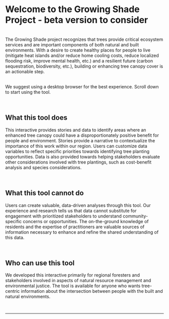 
# Welcome to the Growing Shade Project - beta version to consider

<br> The Growing Shade project recognizes that trees provide critical
ecosystem services and are important components of both natural and
built environments. With a desire to create healthy places for people to
live (mitigate heat islands and/or reduce home cooling costs, reduce
localized flooding risk, improve mental health, etc.) and a resilient
future (carbon sequestration, biodiversity, etc.), building or enhancing
tree canopy cover is an actionable step.

<br> We suggest using a desktop browser for the best experience. Scroll
down to start using the tool.

<br>

## What this tool does

This interactive provides stories and data to identify areas where an
enhanced tree canopy could have a disproportionately positive benefit
for people and environment. Stories provide a narrative to contextualize
the importance of this work within our region. Users can customize data
variables to reflect specific priorities towards identifying tree
planting opportunities. Data is also provided towards helping
stakeholders evaluate other considerations involved with tree plantings,
such as cost-benefit analysis and species considerations.

<br>

## What this tool cannot do

Users can create valuable, data-driven analyses through this tool. Our
experience and research tells us that data cannot substitute for
engagement with prioritized stakeholders to understand
community-specific concerns or opportunities. The on-the-ground
knowledge of residents and the expertise of practitioners are valuable
sources of information necessary to enhance and refine the shared
understanding of this data.

<br>

## Who can use this tool

We developed this interactive primarily for regional foresters and
stakeholders involved in aspects of natural resource management and
environmental justice. The tool is available for anyone who wants
tree-centric information about the intersection between people with the
built and natural environments.

<br>
<hr>

<br>

<!-- # Why grow shade? -->
<!-- <br> -->
<!-- Placeholder, text and images for the narrative will go here. Benefits of planting trees, challenges, etc. -->
<!-- <br> -->
<!-- For brainstorming purposes, here are two ideas for showing how people connect with trees (an interactive story map or an interactive story generator). Of course, there are many other ways to consider doing something like this.   -->

<br>

<!-- <br> -->
<!-- Apart from the benefits that trees can provide, there are three key challenges that our region's tree canopy faces. These challenges underscore the importance of continuing to plant trees: -->
<!-- <br> -->
<!-- <br> -->
<!-- - **Logging**: Over the last 200 years, Minnesota has experienced profound land cover changes. Commercial logging in Minnesota began in 1839 with the founding of a sawmill in Marine on St. Croix in Washington County. This created a legacy of reduced tree cover which still persists today. Learn more about our region's widespread deforestation by <a href = 'https://www.mnhs.org/foresthistory/learn/logging' target = '_blank'>visiting the Minnesota Historical Society website</a> or <a href = 'https://www.youtube.com/watch?v=HhqP6ghXKaU&t=1s' target = '_blank'>watching a video about logging in Stillwater</a>. -->
<!-- - **Invasive species**: Spread of invasive species like the Emerald Ash borer (invasive insect) or Dutch elm disease (invasive pathogen) threaten trees and the benefits they provide. Costing millions of dollars to manage with results that often fail to save trees, such invasive species have left the region with new canopy gaps. Read a story about <a href = 'https://www.mprnews.org/story/2015/03/15/ash-borer' target = '_blank'>towns currently managing the Emerald Ash Borer</a> and look at a <a href = 'http://collections.mnhs.org/mnhistorymagazine/articles/65/v65i02p44-53.pdf' target = '_blank'>report of how Dutch elm devastated trees in Minneapolis and St. Paul</a>. -->
<!-- - **Extreme weather**: Extreme weather events like tornadoes and straight line winds are natural occurrences in our region, although climate change can intensify their severity. Trees are susceptible to damage by these storms, and re-vegetation after weather events has been a challenge faced <a href = 'https://sahanjournal.com/climate/northside-tornado-recovery/' target = '_blank'>in North Minneapolis</a> as well as other communities in our region. -->
<!-- <br> -->
<!-- <center><img src="www/schematic.png" alt = "challenges and opportunities of planting trees"></center> -->
<!-- <br> -->
<!-- The benefits of planting trees are numerous: -->
<!-- <br> -->
<!-- <br> -->
<!-- - **Community health**: Trees can improve community livability and beauty. Mental and physical wellness of residents... Legacy of redlining + concerns over green gentrification... -->
<!-- - **Ecosystem health**: Trees can improve ecosystem health and climate resilience.... Clean air, clean water, habitat for biodiversity.... -->
<!-- - **Business opportunity**: Trees have value and create jobs - lumber industry, maple syrup, christmas trees, tree maintenance industry, fruit trees, tree nurseries and garden centers,  -->
<!-- - **Reduce costs**: Energy savings... -->
<!-- <br> -->
<!-- There are many dimensions that can and should be considered when deciding where to plant trees. -->
<!-- - **Existing tree cover**: knowing which areas have relatively low tree cover versus areas that have relatively high tree cover can help direct tree planting efforts.  -->
<!-- - **Equity**: communities of color and other marginalized groups disproportionately live in areas which lack tree cover and/or have high negative externalities which could be mitigated in part by tree cover (air pollution, etc.) -->
<!-- - **Existing land use**: information about land use can help direct messaging and outreach (ie if opportunities exist for planting trees within residential area, the messaging will look very different than if the greatest opportunities for planting trees lies within commercial zoned areas) -->
<!-- - Other: ... -->
<!-- <br> -->
<!-- Similarly, there are multiple things to consider in making a useful tool: -->
<!-- - **Understandable**: clear and actionable conclusions need to be drawn from complex and disparate data sources. Conclusions should be understandable to the general public (given that tree planting fundamentally impacts people and neighborhoods), to practitioners (to make informed decisions about planting trees), and to subject matter experts (to facilitate the iterative nature of this work and ensure the tool incorporates the best available research).  -->
<!-- - **Narrative**: planting trees today will change the trajectory of a neighborhood's canopy for the future. Incorporating stories needs to be part of the tool... -->
<!-- - **Research-based**: this tool should incorporate relevant research and be transparent in our methods. This tool should be designed flexibly so that new research and new data sources can improve the conclusions (especially around climate resiliency/adaptation), spatial accuracy (down to 1m in accuracy would be the gold standard), and geographic spread (expanding from the Twin Cities region to statewide and beyond) of this tool.  -->
<!-- - **Interactive**: knowing that different funding programs and/or local priorities will dictate on-the-ground action (of planting trees), this tool should allow for users to set their own prioritization scheme if they so desire. -->
<!-- <br> -->
<!-- This data was aggregated to help facilitate discussions around enhancing our region's tree canopy in order to improve climate resilience, livability, and beauty. Of course, important pieces are missing, not fully unpacked, and/or tied together in incomplete ways. For instance, there are practical limitations on data availability/vintage/accuracy/spatial resolution. There are also limitations on which parts of the discussion data can contribute to ("yes" to identifying ares which might be suitable for tree planting, "no" (at the moment) to knowing which tree species might be most suitable for the location). -->
<!-- <br> -->
<!-- This is a quick and dirty test to see if this works. And/or if it would be useful to jump start future conversations. If this seems like a useful approach, let's think more critically about everything. -->
<!-- <br> -->
<!-- ## Methods -->
<!-- Pulling together: -->
<!-- - "Greenness" (normalized difference vegetation index (NDVI) from Sentinel-2, peak NDVI in 2020 aggregated to the block group level and also at 10x10m resolution) -->
<!-- - Equity considerations data -->
<!-- - Existing land use -->
